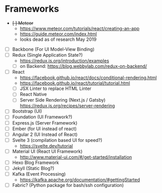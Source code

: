 # Frameworks

 - ~~[ ] Meteor~~
   - https://www.meteor.com/tutorials/react/creating-an-app  
   - https://guide.meteor.com/index.html  
   - looks dead as of research May 2019
 - [ ] Backbone (For UI Model-View Binding)
 - [ ] Redux (Single Application State?)
   - https://redux.js.org/introduction/examples  
   - [ ] on Backend: https://blog.webbylab.com/redux-on-backend/
 - [ ] React  
   - https://facebook.github.io/react/docs/conditional-rendering.html  
   - https://facebook.github.io/react/tutorial/tutorial.html  
   - [ ] JSX Linter to replace HTML Linter
   - [ ] React Native  
   - [ ] Server Side Rendering (Next.js / Gatsby) https://redux.js.org/recipes/server-rendering   
 - [ ] Bootstrap (UI)  
 - [ ] Foundation (UI Framework?)
 - [ ] Express.js (Server Framework)
 - [ ] Ember (for UI instead of react)
 - [ ] Angular 2  (UI Instead of React)
 - [ ] Svelte 3 (compilation based UI for speed?)
   - https://svelte.dev/tutorial
 - [ ] Material UI  (React UI Framework)
   - http://www.material-ui.com/#/get-started/installation   
 - [ ] Hexo Blog Framework
 - [ ] Jekyll (Static Blog?)
 - [ ] Kafka (Event Processing)
   - https://kafka.apache.org/documentation/#gettingStarted  
 - [ ] Fabric? (Python package for bash/ssh configuration)
